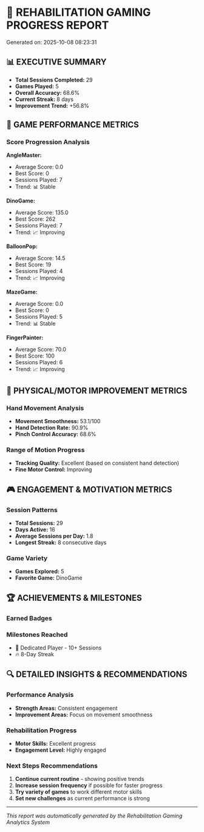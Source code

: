 
# 🏥 REHABILITATION GAMING PROGRESS REPORT
Generated on: 2025-10-08 08:23:31

## 📊 EXECUTIVE SUMMARY
- **Total Sessions Completed:** 29
- **Games Played:** 5
- **Overall Accuracy:** 68.6%
- **Current Streak:** 8 days
- **Improvement Trend:** +56.8%

## 🎯 GAME PERFORMANCE METRICS

### Score Progression Analysis

**AngleMaster:**
- Average Score: 0.0
- Best Score: 0
- Sessions Played: 7
- Trend: 📊 Stable

**DinoGame:**
- Average Score: 135.0
- Best Score: 262
- Sessions Played: 7
- Trend: 📈 Improving

**BalloonPop:**
- Average Score: 14.5
- Best Score: 19
- Sessions Played: 4
- Trend: 📈 Improving

**MazeGame:**
- Average Score: 0.0
- Best Score: 0
- Sessions Played: 5
- Trend: 📊 Stable

**FingerPainter:**
- Average Score: 70.0
- Best Score: 100
- Sessions Played: 6
- Trend: 📈 Improving


## 💪 PHYSICAL/MOTOR IMPROVEMENT METRICS

### Hand Movement Analysis
- **Movement Smoothness:** 53.1/100
- **Hand Detection Rate:** 90.9%
- **Pinch Control Accuracy:** 68.6%

### Range of Motion Progress
- **Tracking Quality:** Excellent (based on consistent hand detection)
- **Fine Motor Control:** Improving

## 🎮 ENGAGEMENT & MOTIVATION METRICS

### Session Patterns
- **Total Sessions:** 29
- **Days Active:** 16
- **Average Sessions per Day:** 1.8
- **Longest Streak:** 8 consecutive days

### Game Variety
- **Games Explored:** 5
- **Favorite Game:** DinoGame

## 🏆 ACHIEVEMENTS & MILESTONES

### Earned Badges

### Milestones Reached
- 🎯 Dedicated Player - 10+ Sessions
- 🔥 8-Day Streak


## 🔍 DETAILED INSIGHTS & RECOMMENDATIONS

### Performance Analysis
- **Strength Areas:** Consistent engagement
- **Improvement Areas:** Focus on movement smoothness

### Rehabilitation Progress
- **Motor Skills:** Excellent progress
- **Engagement Level:** Highly engaged

### Next Steps Recommendations
1. **Continue current routine** - showing positive trends
2. **Increase session frequency** if possible for faster progress
3. **Try variety of games** to work different motor skills
4. **Set new challenges** as current performance is strong

---
*This report was automatically generated by the Rehabilitation Gaming Analytics System*
